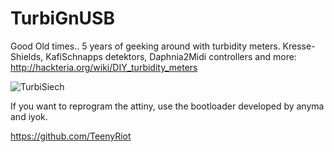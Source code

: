 # TurbiGnUSB

Good Old times.. 5 years of geeking around with turbidity meters. Kresse-Shields, KafiSchnapps detektors, Daphnia2Midi controllers and more: http://hackteria.org/wiki/DIY_turbidity_meters

![TurbiSiech](https://github.com/GenericLab/TurbiGnUSB/raw/master/IMG_20160807_184642.jpg)

If you want to reprogram the attiny, use the bootloader developed by anyma and iyok.

https://github.com/TeenyRiot
